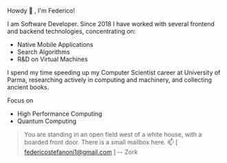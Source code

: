 
Howdy 👋 , I'm Federico!

I am Software Developer. Since 2018 I have worked with several frontend and backend technologies, concentrating on:
- Native Mobile Applications
- Search Algorithms
- R&D on Virtual Machines

I spend my time speeding up my Computer Scientist career at University of Parma, researching actively in computing and machinery, and collecting ancient books.

Focus on
- High Performance Computing
- Quantum Computing

> You are standing in an open field west of a white house, with a boarded front door. There is a small mailbox here.
> 📫 [ federicostefanoni1@gmail.com ]
> -- Zork